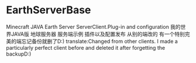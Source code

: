 # EarthServerBase
Minecraft JAVA Earth Server ServerClient.Plug-in and configuration
我的世界JAVA版 地球服务器 服务端示例 插件以及配置发布
从别的端改的 有一个特别完美的端忘记备份就删了D:)
translate:Changed from other clients. I made a particularly perfect client before and deleted it after forgetting the backupD:)
